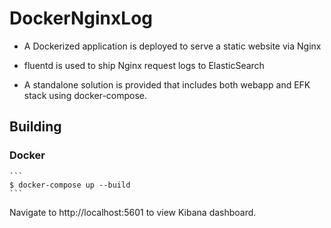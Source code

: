 # DockerNginxLog

- A Dockerized application is deployed to serve a static website via Nginx

- fluentd is used to ship Nginx request logs to ElasticSearch

- A standalone solution is provided that includes both webapp and EFK stack using docker-compose.

## Building

### Docker
    ```
    $ docker-compose up --build
    ```
Navigate to http://localhost:5601 to view Kibana dashboard.